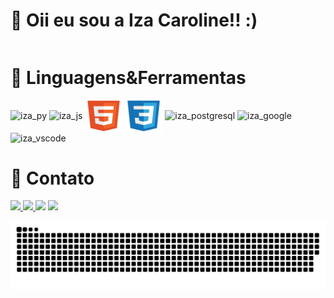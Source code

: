 <h1> 🍃 Oii eu sou a Iza Caroline!! :) </h1>
  
<div style="display: inline-block">
  <h1> 🔰 Linguagens&Ferramentas</h1>
  <img align="center" alt="iza_py" height="65" width="60" src="https://cdn.jsdelivr.net/gh/devicons/devicon/icons/python/python-original.svg" />
  <img align="center" alt="iza_js" height="50" width="60" src="https://cdn.jsdelivr.net/gh/devicons/devicon/icons/javascript/javascript-original.svg" />
   <img align="center" alt="iza_HTML" height="50" width="60" src="https://raw.githubusercontent.com/devicons/devicon/master/icons/html5/html5-original.svg">
  <img align="center" alt="iza_CSS" height="50" width="60" src="https://raw.githubusercontent.com/devicons/devicon/master/icons/css3/css3-original.svg">
  <img align="center" alt="iza_postgresql" height="50" width="60" src="https://cdn.jsdelivr.net/gh/devicons/devicon/icons/postgresql/postgresql-original.svg" />
  <img align="center" alt="iza_google" height="50" width="60" src="https://cdn.jsdelivr.net/gh/devicons/devicon/icons/google/google-original.svg" />
  <img align="center" alt="iza_vscode" height="50" width="60" src="https://cdn.jsdelivr.net/gh/devicons/devicon/icons/vscode/vscode-original.svg" />
</div><br>
  
<div>
<h1>💌 Contato</h1>
<a href = "mailto:eniloracarodazi@gmail.com"><img src="https://img.shields.io/badge/Gmail-D14836?style=for-the-badge&logo=gmail&logoColor=white" target="_blank"</a>
<a href= "https://www.linkedin.com/in/izacaroline/"><img src="https://img.shields.io/badge/LinkedIn-0077B5?style=for-the-badge&logo=linkedin&logoColor=white" target="_blank "</a>
<a href="https://twitter.com/Izacaroline__"><img src="https://img.shields.io/badge/Twitter-1DA1F2?style=for-the-badge&logo=twitter&logoColor=white" target="_blank"></a>
<a href="https://www.instagram.com/izacaroline__/"><img src="https://img.shields.io/badge/Instagram-E4405F?style=for-the-badge&logo=instagram&logoColor=white" target="_blank"></a>
</div>
  
![Snake animation](https://github.com/IzaCaroline/IzaCaroline/blob/output/github-contribution-grid-snake.svg)
